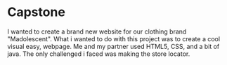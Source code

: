 # Capstone
I wanted to create a brand new website for our clothing brand "Madolescent". What i wanted to do with 
this project was to create a cool visual easy, webpage.
Me and my partner used HTML5, CSS, and a bit of java.
The only challenged i faced was making the store locator.
